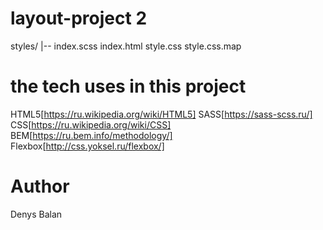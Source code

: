 # layout-project 2

styles/
|-- index.scss
index.html
style.css
style.css.map

# the tech uses in this project
HTML5[https://ru.wikipedia.org/wiki/HTML5]
SASS[https://sass-scss.ru/]
CSS[https://ru.wikipedia.org/wiki/CSS]
BEM[https://ru.bem.info/methodology/]
Flexbox[http://css.yoksel.ru/flexbox/]

# Author

Denys Balan
